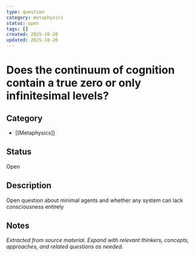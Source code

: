 ```yaml
---
type: question
category: metaphysics
status: open
tags: []
created: 2025-10-20
updated: 2025-10-20
---
```


# Does the continuum of cognition contain a true zero or only infinitesimal levels?

## Category

- [[Metaphysics]]

## Status

Open

## Description

Open question about minimal agents and whether any system can lack consciousness entirely

## Notes

*Extracted from source material. Expand with relevant thinkers, concepts, approaches, and related questions as needed.*
